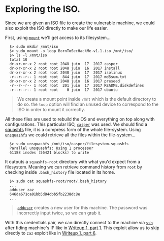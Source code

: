 # Exploring the ISO.

Since we are given an ISO file to create the vulnerable machine, we could also exploit the ISO directly to make our life easier.

First, using [`mount`](https://linux.die.net/man/8/mount) we'll get access to its filesystem...

```shell
  $> sudo mkdir /mnt/iso
  $> sudo mount -o loop BornToSecHackMe-v1.1.iso /mnt/iso/
  $> ls -l /mnt/iso
  total 10
  dr-xr-xr-x 2 root root 2048 juin  17  2017 casper
  dr-xr-xr-x 2 root root 2048 juin  16  2017 install
  dr-xr-xr-x 2 root root 2048 juin  17  2017 isolinux
  -r--r--r-- 1 root root  844 juin  17  2017 md5sum.txt        
  dr-xr-xr-x 2 root root 2048 juin  16  2017 preseed
  -r--r--r-- 1 root root  201 juin  17  2017 README.diskdefines
  -r--r--r-- 1 root root    0 juin  17  2017 ubuntu
```

> We create a mount point inside `/mnt` which is the default directory to do so. the `loop` option will find an unused device to correspond to the ISO in order to mount it correctly.

All these files are used to rebuild the OS and everything on top along with configurations. This particular ISO, [`casper`](https://manpages.ubuntu.com/manpages/focal/man7/casper.7.html) was used. We should find a [squashfs](https://en.wikipedia.org/wiki/SquashFS) file, it is a compress form of the whole file-system. Using [`unsquashfs`](https://manpages.debian.org/testing/squashfs-tools/unsquashfs.1.en.html) we could retrieve all the files within the file-system...

```shell
  $> sudo unsquashfs /mnt/iso/casper/filesystem.squashfs
  Parallel unsquashfs: Using 1 processor
  61188 inodes (56421 blocks) to write
```

It outputs a `squashfs-root` directory with what you'd expect from a filesystem. Meaning we can retrieve command history from `root` by checking inside `.bash_history` file located in its home.

```shell
  $> sudo cat squashfs-root/root/.bash_history
  ...
  adduser zaz
  646da671ca01bb5d84dbb5fb2238dc8e
  ...
```

> [`adduser`](https://linux.die.net/man/8/adduser) creates a new user for this machine. The password was incorrectly input twice, so we can grab it.

With this credentials pair, we can directly connect to the machine via [`ssh`](https://linux.die.net/man/1/ssh) after fiding machine's IP like in [Writeup 1, part 1](../../writeup1/part1.md). This exploit allow us to skip directly to `zaz` exploit like in [Writeup 1, part 6](../../writeup1/part6.md).
